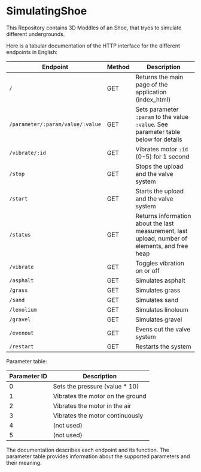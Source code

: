 # SimulatingShoe
This Repository contains 3D Moddles of an Shoe, that tryes to simulate different undergrounds.

Here is a tabular documentation of the HTTP interface for the different endpoints in English:

| Endpoint                  | Method | Description                                                                                                     |
|---------------------------|--------|-----------------------------------------------------------------------------------------------------------------|
| `/`                       | GET    | Returns the main page of the application (index_html)                                                          |
| `/parameter/:param/value/:value` | GET | Sets parameter `:param` to the value `:value`. See parameter table below for details                          |
| `/vibrate/:id`            | GET    | Vibrates motor `:id` (0-5) for 1 second                                                                        |
| `/stop`                   | GET    | Stops the upload and the valve system                                                                          |
| `/start`                  | GET    | Starts the upload and the valve system                                                                         |
| `/status`                 | GET    | Returns information about the last measurement, last upload, number of elements, and free heap                |
| `/vibrate`                | GET    | Toggles vibration on or off                                                                                     |
| `/asphalt`                | GET    | Simulates asphalt                                                                                               |
| `/grass`                  | GET    | Simulates grass                                                                                                |
| `/sand`                   | GET    | Simulates sand                                                                                                  |
| `/lenolium`               | GET    | Simulates linoleum                                                                                              |
| `/gravel`                 | GET    | Simulates gravel                                                                                                |
| `/evenout`                | GET    | Evens out the valve system                                                                                      |
| `/restart`                | GET    | Restarts the system                                                                                            |

Parameter table:

| Parameter ID | Description                             |
|--------------|-----------------------------------------|
| 0            | Sets the pressure (value * 10)          |
| 1            | Vibrates the motor on the ground        |
| 2            | Vibrates the motor in the air           |
| 3            | Vibrates the motor continuously         |
| 4            | (not used)                              |
| 5            | (not used)                              |

The documentation describes each endpoint and its function. The parameter table provides information about the supported parameters and their meaning.